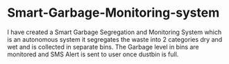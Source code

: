 # Smart-Garbage-Monitoring-system
I have created a Smart Garbage Segregation and Monitoring System which is an autonomous system it segregates the waste into 2 categories dry and wet and is collected in separate bins. The Garbage level in bins are monitored and SMS Alert is sent to user once dustbin is full.
